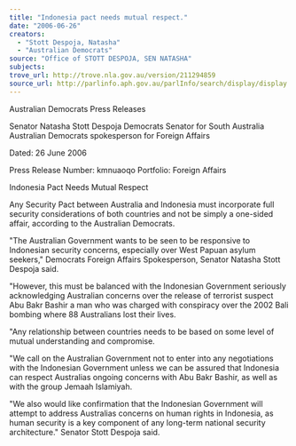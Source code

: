 ```yaml
---
title: "Indonesia pact needs mutual respect."
date: "2006-06-26"
creators:
  - "Stott Despoja, Natasha"
  - "Australian Democrats"
source: "Office of STOTT DESPOJA, SEN NATASHA"
subjects:
trove_url: http://trove.nla.gov.au/version/211294859
source_url: http://parlinfo.aph.gov.au/parlInfo/search/display/display.w3p;query=Id%3A%22media/pressrel/SZ2K6%22
---
```


 Australian Democrats Press Releases

 Senator Natasha Stott Despoja  Democrats Senator for South Australia  Australian Democrats spokesperson for Foreign Affairs

 Dated: 26 June 2006 

 Press Release Number: kmnuaoqo  Portfolio: Foreign Affairs 

 Indonesia Pact Needs Mutual Respect

 Any Security Pact between Australia and Indonesia must incorporate full security considerations of both  countries and not be simply a one-sided affair, according to the Australian Democrats.   

 "The Australian Government wants to be seen to be responsive to Indonesian security concerns,  especially over West Papuan asylum seekers," Democrats Foreign Affairs Spokesperson, Senator  Natasha Stott Despoja said.   

 "However, this must be balanced with the Indonesian Government seriously acknowledging Australian  concerns over the release of terrorist suspect Abu Bakr Bashir a man who was charged with conspiracy  over the 2002 Bali bombing where 88 Australians lost their lives.    

 "Any relationship between countries needs to be based on some level of mutual understanding and  compromise.   

 "We call on the Australian Government not to enter into any negotiations with the Indonesian  Government unless we can be assured that Indonesia can respect Australias ongoing concerns with Abu  Bakr Bashir, as well as with the group Jemaah Islamiyah.    

 "We also would like confirmation that the Indonesian Government will attempt to address Australias  concerns on human rights in Indonesia, as human security is a key component of any long-term national  security architecture." Senator Stott Despoja said.   

 

 

 

 

 

 

 

 

 

